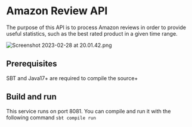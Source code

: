 # Amazon Review API

The purpose of this API is to process Amazon reviews in order to provide useful statistics, such as the best rated product in a given time range.

![Screenshot 2023-02-28 at 20.01.42.png](..%2FScreenshot%202023-02-28%20at%2020.01.42.png)

## Prerequisites

SBT and Java17+ are required to compile the source+

## Build and run

This service runs on port 8081. You can compile and run it with the following command `sbt compile run`